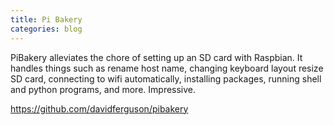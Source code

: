 ```yaml
---
title: Pi Bakery
categories: blog
---
```

PiBakery alleviates the chore of setting up an SD card with Raspbian. It handles things such as rename host name, changing keyboard layout
resize SD card, connecting to wifi automatically, installing packages, running shell and python programs, and more. Impressive.

https://github.com/davidferguson/pibakery
